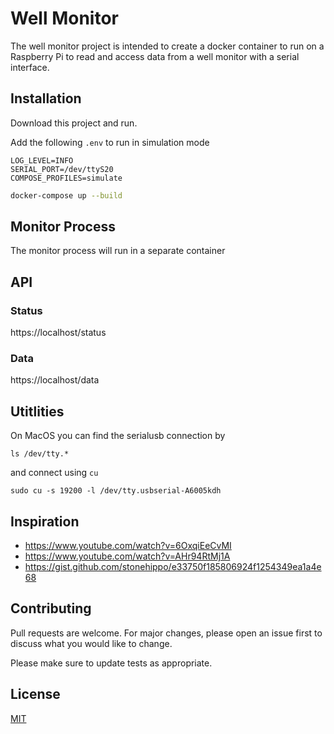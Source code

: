 # Well Monitor

The well monitor project is intended to create a docker container to run on a Raspberry Pi to read and access data from a well monitor with a serial interface.

## Installation

Download this project and run.

Add the following `.env` to run in simulation mode
```
LOG_LEVEL=INFO
SERIAL_PORT=/dev/ttyS20
COMPOSE_PROFILES=simulate
```

```bash
docker-compose up --build
```

## Monitor Process

The monitor process will run in a separate container

## API

### Status

https://localhost/status

### Data

https://localhost/data

## Utitlities

On MacOS you can find the serialusb connection by

```
ls /dev/tty.*
```

and connect using `cu`

```
sudo cu -s 19200 -l /dev/tty.usbserial-A6005kdh
```

## Inspiration

- https://www.youtube.com/watch?v=6OxqiEeCvMI
- https://www.youtube.com/watch?v=AHr94RtMj1A
- https://gist.github.com/stonehippo/e33750f185806924f1254349ea1a4e68

## Contributing

Pull requests are welcome. For major changes, please open an issue first
to discuss what you would like to change.

Please make sure to update tests as appropriate.

## License

[MIT](https://choosealicense.com/licenses/mit/)

